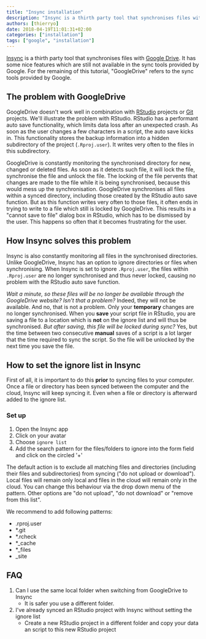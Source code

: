 ```yaml
---
title: "Insync installation"
description: "Insync is a thirth party tool that synchronises files with Google Drive. It has some nice features which are still not available in the sync tools provided by Google. For the remaining of this tutorial, GoogleDrive refers to the sync tools provided by Google."
authors: [thierryo]
date: 2018-04-19T11:01:31+02:00
categories: ["installation"]
tags: ["google", "installation"]
---
```


[Insync](https://www.insynchq.com/) is a thirth party tool that synchronises files with [Google Drive](https://www.google.be/drive/about.html). It has some nice features which are still not available in the sync tools provided by Google. For the remaining of this tutorial, "GoogleDrive" refers to the sync tools provided by Google.

## The problem with GoogleDrive

GoogleDrive doesn't work well in combination with [RStudio](https://www.rstudio.com) projects or [Git](https://git-scm.com/) projects. We'll illustrate the problem with RStudio. RStudio has a performant auto save functionality, which limits data loss after an unexpected crash. As soon as the user changes a few characters in a script, the auto save kicks in. This functionality stores the backup information into a hidden subdirectory of the project (`.Rproj.user`). It writes very often to the files in this subdirectory.

GoogleDrive is constantly monitoring the synchronised directory for new, changed or deleted files. As soon as it detects such file, it will lock the file, synchronise the file and unlock the file. The locking of the file pervents that changes are made to the file while it is being synchronised, because this would mess up the synchronisation. GoogleDrive synchronises all files within a synced directory, including those created by the RStudio auto save function. But as this function writes very often to those files, it often ends in trying to write to a file which still is locked by GoogleDrive. This results in a "cannot save to file" dialog box in RStudio, which has to be dismissed by the user. This happens so often that it becomes frustrating for the user.

## How Insync solves this problem

Insync is also constantly monitoring all files in the synchronised directories. Unlike GoogleDrive, Insync has an option to ignore directories or files when synchronising. When Insync is set to ignore `.Rproj.user`, the files within `.Rproj.user` are no longer synchronised and thus never locked, causing no problem with the RStudio auto save function.

_Wait a minute, so these files will be no longer be available through the GoogleDrive website? Isn't that a problem?_ Indeed, they will not be available. And no, that is not a problem. Only your **temporary** changes are no longer synchronised. When you **save** your script file in RStudio, you are saving a file to a location which is **not** on the ignore list and will thus be synchronised. _But after saving, this file will be locked during sync?_ Yes, but the time between two consecutive **manual** saves of a script is a lot larger that the time required to sync the script. So the file will be unlocked by the next time you save the file.
<!-- Maybe it could be helpful to also mention the disadvantages of Insync, e.g. the fact that all shared documents are scanned, taking a long time for an initial scan in our INBO network? -->

## How to set the ignore list in Insync

First of all, it is important to do this **prior** to syncing files to your computer. Once a file or directory has been synced between the computer and the cloud, Insync will keep syncing it. Even when a file or directory is afterward added to the ignore list.

### Set up

1. Open the Insync app
1. Click on your avatar
1. Choose `ignore list`<!-- I don't see 'setting' after clicking on my avatar -->
1. Add the search pattern for the files/folders to ignore into the form field<!-- What do you mean with 'form field'? --> and click on the circled '+'

The default action is to exclude all matching files and directories (including their files and subdirectories) from syncing ("do not upload or download"). Local files will remain only local and files in the cloud will remain only in the cloud. You can change this behaviour via the drop down menu of the pattern. Other options are "do not upload", "do not download" or "remove from this list".

We recommend to add following patterns:

- .rproj.user
- *.git
- *.rcheck
- *_cache
- *_files
- _site
<!-- Would it be useful to also add information on the installation or settings of insync, or will this be the subject of another tutorial?  Some subjects could be covered easily by refering to pages on https://forums.insynchq.com/c/how-to -->

## FAQ

1. Can I use the same local folder when switching from GoogleDrive to Insync
    - It is safer you use a different folder. 
1. I've already synced an RStudio project with Insync without setting the ignore list
    - Create a new RStudio project in a different folder and copy your data an script to this new RStudio project
